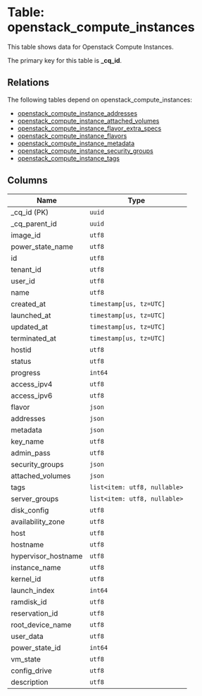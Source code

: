# Table: openstack_compute_instances

This table shows data for Openstack Compute Instances.

The primary key for this table is **_cq_id**.

## Relations

The following tables depend on openstack_compute_instances:
  - [openstack_compute_instance_addresses](openstack_compute_instance_addresses.md)
  - [openstack_compute_instance_attached_volumes](openstack_compute_instance_attached_volumes.md)
  - [openstack_compute_instance_flavor_extra_specs](openstack_compute_instance_flavor_extra_specs.md)
  - [openstack_compute_instance_flavors](openstack_compute_instance_flavors.md)
  - [openstack_compute_instance_metadata](openstack_compute_instance_metadata.md)
  - [openstack_compute_instance_security_groups](openstack_compute_instance_security_groups.md)
  - [openstack_compute_instance_tags](openstack_compute_instance_tags.md)

## Columns

| Name          | Type          |
| ------------- | ------------- |
|_cq_id (PK)|`uuid`|
|_cq_parent_id|`uuid`|
|image_id|`utf8`|
|power_state_name|`utf8`|
|id|`utf8`|
|tenant_id|`utf8`|
|user_id|`utf8`|
|name|`utf8`|
|created_at|`timestamp[us, tz=UTC]`|
|launched_at|`timestamp[us, tz=UTC]`|
|updated_at|`timestamp[us, tz=UTC]`|
|terminated_at|`timestamp[us, tz=UTC]`|
|hostid|`utf8`|
|status|`utf8`|
|progress|`int64`|
|access_ipv4|`utf8`|
|access_ipv6|`utf8`|
|flavor|`json`|
|addresses|`json`|
|metadata|`json`|
|key_name|`utf8`|
|admin_pass|`utf8`|
|security_groups|`json`|
|attached_volumes|`json`|
|tags|`list<item: utf8, nullable>`|
|server_groups|`list<item: utf8, nullable>`|
|disk_config|`utf8`|
|availability_zone|`utf8`|
|host|`utf8`|
|hostname|`utf8`|
|hypervisor_hostname|`utf8`|
|instance_name|`utf8`|
|kernel_id|`utf8`|
|launch_index|`int64`|
|ramdisk_id|`utf8`|
|reservation_id|`utf8`|
|root_device_name|`utf8`|
|user_data|`utf8`|
|power_state_id|`int64`|
|vm_state|`utf8`|
|config_drive|`utf8`|
|description|`utf8`|